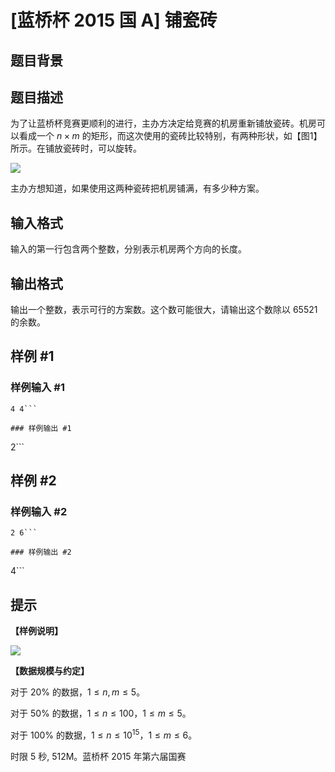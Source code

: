 # [蓝桥杯 2015 国 A] 铺瓷砖

## 题目背景



## 题目描述

为了让蓝桥杯竞赛更顺利的进行，主办方决定给竞赛的机房重新铺放瓷砖。机房可以看成一个 $n \times m$ 的矩形，而这次使用的瓷砖比较特别，有两种形状，如【图1】所示。在铺放瓷砖时，可以旋转。

![](https://cdn.luogu.com.cn/upload/image_hosting/velq3nup.png)

主办方想知道，如果使用这两种瓷砖把机房铺满，有多少种方案。


## 输入格式

输入的第一行包含两个整数，分别表示机房两个方向的长度。

## 输出格式

输出一个整数，表示可行的方案数。这个数可能很大，请输出这个数除以 $65521$ 的余数。

## 样例 #1

### 样例输入 #1
```
4 4```

### 样例输出 #1

```
2```

## 样例 #2

### 样例输入 #2
```
2 6```

### 样例输出 #2

```
4```

## 提示

**【样例说明】**

![](https://cdn.luogu.com.cn/upload/image_hosting/rktm7ut2.png)

**【数据规模与约定】**

对于 $20\%$ 的数据，$1 \le n,m \le 5$。

对于 $50\%$ 的数据，$1 \le n \le 100$，$1 \le m \le 5$。

对于 $100\%$ 的数据，$1 \le n \le 10^{15}$，$1 \le m \le 6$。

时限 5 秒, 512M。蓝桥杯 2015 年第六届国赛
